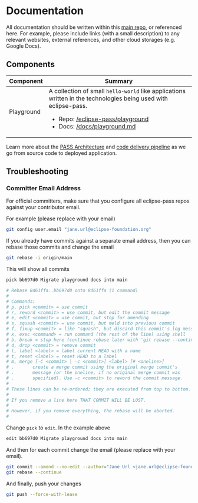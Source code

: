# Documentation

All documentation should be written within this [main repo](https://github.com/eclipse-pass/main),
or referenced here.  For example, please include links (with a small description) to
any relevant websites, external references, and other cloud storages (e.g. Google Docs).

## Components

| Component | Summary |
| --- | --- |
| Playground | A collection of small `hello-world` like applications written in the technologies being used with eclipse-pass. <ul><li>Repo: [/eclipse-pass/playground](https://github.com/eclipse-pass/playground)</li><li>Docs: [/docs/playground.md](/docs/playground.md)</li></ul> |

Learn more about the [PASS Architecture](/docs/architecture.md) and [code delivery pipeline](/docs/pipeline.md) as we go from
source code to deployed application.

## Troubleshooting

### Committer Email Address

For official committers, make sure that you configure all eclipse-pass
repos against your contributor email.

For example (please replace with your email)

```bash
git config user.email "jane.url@eclipse-foundation.org"
```

If you already have commits against a separate email address, then you
can rebase those commits and change the email

```bash
git rebase -i origin/main
```

This will show all commits

```bash
pick bb697d0 Migrate playground docs into main

# Rebase 8d61ffa..bb697d0 onto 8d61ffa (1 command)
#
# Commands:
# p, pick <commit> = use commit
# r, reword <commit> = use commit, but edit the commit message
# e, edit <commit> = use commit, but stop for amending
# s, squash <commit> = use commit, but meld into previous commit
# f, fixup <commit> = like "squash", but discard this commit's log message
# x, exec <command> = run command (the rest of the line) using shell
# b, break = stop here (continue rebase later with 'git rebase --continue')
# d, drop <commit> = remove commit
# l, label <label> = label current HEAD with a name
# t, reset <label> = reset HEAD to a label
# m, merge [-C <commit> | -c <commit>] <label> [# <oneline>]
# .       create a merge commit using the original merge commit's
# .       message (or the oneline, if no original merge commit was
# .       specified). Use -c <commit> to reword the commit message.
#
# These lines can be re-ordered; they are executed from top to bottom.
#
# If you remove a line here THAT COMMIT WILL BE LOST.
#
# However, if you remove everything, the rebase will be aborted.
#
```

Change `pick` to `edit`.  In the example above

```bash
edit bb697d0 Migrate playground docs into main
```

And then for each commit change the email (please replace with your email).

```bash
git commit --amend --no-edit --author="Jane Url <jane.url@eclipse-foundation.org>"
git rebase --continue
```

And finally, push your changes

```bash
git push --force-with-lease
```